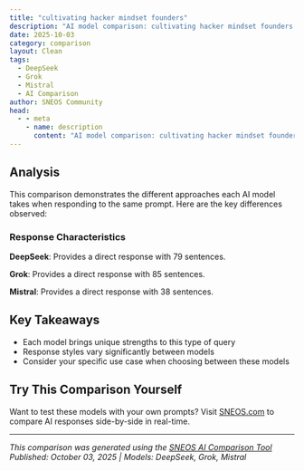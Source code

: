 ```yaml
---
title: "cultivating hacker mindset founders"
description: "AI model comparison: cultivating hacker mindset founders..."
date: 2025-10-03
category: comparison
layout: Clean
tags:
  - DeepSeek
  - Grok
  - Mistral
  - AI Comparison
author: SNEOS Community
head:
  - - meta
    - name: description
      content: "AI model comparison: cultivating hacker mindset founders..."
---
```


<ChatComparison
  title="cultivating hacker mindset founders"
  prompt="cultivating hacker mindset founders"
  :responses='{"DeepSeek": "Of course. Cultivating the \u0022hacker mindset\u0022 in founders is one of the most powerful competitive advantages in the modern economy. It\u0027s not about breaking into systems (illegally), but about a fundamental way of approaching problems and building things.\n\nThe hacker mindset is characterized by:\n* **Intense Curiosity:** A deep need to know how things work, and why they don\u0027t.\n* **Systems Thinking:** Seeing the world as a series of interconnected systems that can be understood, manipulated, and improved.\n* **Bias for Action:** Preferring to build a quick-and-dirty prototype than to write a perfect 50-page plan.\n* **Resourcefulness \u003E Resources:** Finding clever, non-obvious ways to use what\u0027s available to overcome constraints.\n* **Iterative Velocity:** The belief that rapid, continuous improvement (the \u0022build, measure, learn\u0022 loop) is superior to getting it right the first time.\n* **Embrace of Ambiguity:** Seeing a lack of clear rules not as a barrier, but as a playground for innovation.\n\nHere is a guide to cultivating this mindset, broken down for aspiring and current founders.\n\n---\n\n### 1. Foundational Mindset Shifts\n\nThis is the internal software you need to install first.\n\n* **Reframe \u0022Problems\u0022 as \u0022Puzzles\u0022:** A problem is frustrating; a puzzle is a fun challenge. When you encounter a roadblock, your internal dialogue should shift from \u0022This is impossible\u0022 to \u0022Now, *this* is an interesting puzzle. How can I solve it?\u0022\n* **Adopt the \u0022First Principles\u0022 Approach:** Don\u0027t just accept how things are \u0022usually done.\u0022 Break down a problem to its most fundamental truths (the first principles) and reason up from there. **Example:** Elon Musk didn\u0027t accept that rocket parts had to be expensive; he asked what the raw materials cost and built from there.\n* **Cultivate \u0022Productive Paranoia\u0022:** Always be asking, \u0022What could go wrong?\u0022 \u0022Where are the single points of failure?\u0022 \u0022What assumption am I making that could be completely wrong?\u0022 This isn\u0027t about fear; it\u0027s about proactive system hardening.\n* **Deconstruct Everything:** When you see a successful product, a smooth process, or a great piece of writing, don\u0027t just consume it. Reverse-engineer it. Ask: How did they build this? What trade-offs did they make? What is the core \u0022job to be done\u0022 here?\n\n---\n\n### 2. Practical Skills \u0026 Habits to Develop\n\nThis is the daily practice that builds the muscle.\n\n* **Learn to Code (At Least a Little):** You don\u0027t need to be a senior engineer, but you must understand the logic, constraints, and creative potential of software. It\u0027s the literacy of the 21st century. Python is a great starting point for its readability and power.\n* **Master the Art of the \u0022Minimum Viable Product (MVP)\u0022:** Constantly practice stripping an idea down to its absolute core. What is the *simplest* thing we can build that tests our core hypothesis? This forces resourcefulness and clarity.\n* **Automate the Boring Stuff:** Look at any repetitive task in your life (personal or professional) and ask, \u0022Can I write a script, use a tool, or create a system to eliminate this?\u0022 This builds systems thinking.\n* **Engage in \u0022Creative Constraint\u0022 Challenges:** Give yourself artificial limitations. \u0022How could I validate this business idea for under $100?\u0022 or \u0022How could I build a prototype in one weekend?\u0022 Constraints breed creativity.\n* **Read Voraciously, But Broadly:** Don\u0027t just read business books. Read physics, psychology, biology, science fiction, and history. The best hacks often come from connecting ideas across disparate fields.\n\n---\n\n### 3. Building a \u0022Hacker\u0022 Culture in Your Startup\n\nThe mindset must be scaled from the founder to the entire team.\n\n* **Hire for Curiosity and Grit, Not Just Pedigree:** Ask questions in interviews like:\n * \u0022Tell me about a time you took something apart just to see how it worked.\u0022\n * \u0022What\u0027s the most interesting thing you\u0027ve learned this week?\u0022\n * \u0022Walk me through a complex problem you solved with limited resources.\u0022\n* **Celebrate \u0022Intelligent Failures\u0022:** Create rituals where teams share their biggest failures and, more importantly, the key learnings from them. The goal is to learn fast, not be perfect.\n* **Empower \u0022Autonomy and Agency\u0022:** Give employees the tools and the authority to solve problems on their own. A hacker is disempowered if they have to ask for permission for every small decision.\n* **Optimize for Speed of Iteration, Not Perfection:** Measure and reward how quickly a team can go from idea to data. Use phrases like \u0022What\u0027s the fastest way we can test this?\u0022 instead of \u0022Let\u0027s build a comprehensive plan.\u0022\n* **Maintain a \u0022Tool Mindset\u0022:** Encourage the team to see software, processes, and even business models as tools. A tool can be used, modified, combined, or discarded when it\u0027s no longer useful. Avoid sacred cows.\n\n---\n\n### 4. Pitfalls to Avoid\n\n* **\u0022Clever\u0022 over \u0022Useful\u0022:** Don\u0027t fall in love with a technically brilliant solution that no customer actually wants. The hack must serve the business and the user.\n* **Technical Debt Ignorance:** While moving fast, a founder must understand the concept of technical debt. Sometimes you take on debt to learn quickly, but you must have a plan to pay it down, or it will cripple you.\n* **Toxic Hustle Culture:** The hacker mindset is about working smarter, not just longer. Burnout kills creativity and curiosity. Sustainable pacing is key.\n* **Ignoring the \u0022Why\u0022:** A true hacker understands the system\u0027s purpose. Don\u0027t optimize a metric (like user sign-ups) in a way that destroys the core value of the product (like user engagement and retention).\n\n### Real-World Founder Examples:\n\n* **Brian Chesky \u0026 Joe Gebbia (Airbnb):** Their first \u0022MVP\u0022 was renting out air mattresses in their apartment during a conference. They hacked together a simple website to test demand. This is the epitome of resourcefulness \u003E resources.\n* **Mark Zuckerberg (Meta):** Famously (or infamously) \u0022moved fast and broke things.\u0022 The core of this ethos is the bias for action and iterative velocity, even if it was later refined.\n* **Elon Musk (Tesla, SpaceX):** The master of first principles thinking. He constantly challenges the inherited costs and assumptions of entire industries.\n\n**Conclusion:**\n\nCultivating the hacker mindset is a continuous journey, not a destination. It\u0027s about fostering a relentless, curious, and resourceful approach to building a company. For a founder, this mindset is your ultimate tool for navigating uncertainty, outmaneuvering larger competitors, and building something truly novel and valuable.", "Grok": "Cultivating a \u0022hacker mindset\u0022 in founders is about fostering a way of thinking that embraces problem-solving, creativity, resilience, and a relentless pursuit of innovation. The term \u0022hacker\u0022 here doesn\u2019t refer to illegal activities but rather to a mindset of curiosity, experimentation, and pushing boundaries\u2014qualities often associated with early hackers who built the tech world through ingenuity and unconventional approaches. Here\u2019s how to cultivate this mindset in founders:\n\n---\n\n### 1. Encourage Curiosity and a Learning Obsession\n - **Why it matters**: Hackers are inherently curious and driven to understand how things work at a deep level. Founders with this mindset are always learning, whether it\u2019s about their industry, customers, or new technologies.\n - **How to cultivate it**:\n - Promote a culture of asking \u0022why\u0022 and \u0022how\u0022 about everything. Challenge assumptions and dig into root causes.\n - Provide access to resources for continuous learning (books, courses, communities, etc.).\n - Celebrate experimentation, even when it doesn\u2019t lead to immediate success. For example, encourage founders to tinker with side projects or explore unrelated fields for inspiration.\n\n---\n\n### 2. Foster Problem-Solving Over Perfection\n - **Why it matters**: Hackers prioritize getting things done, often with limited resources, over waiting for ideal conditions. They\u2019re scrappy and iterative.\n - **How to cultivate it**:\n - Emphasize \u0022minimum viable solutions.\u0022 Encourage founders to build quick prototypes or hacks to test ideas rather than over-engineering solutions.\n - Teach constraint-driven innovation\u2014how to achieve big results with limited time, money, or tools.\n - Share stories of legendary hacker-style successes, like how early Silicon Valley pioneers built products in garages with makeshift tools.\n\n---\n\n### 3. Promote a Bias for Action\n - **Why it matters**: Hackers don\u2019t overthink; they act. Founders with a hacker mindset move quickly to test hypotheses and iterate based on real-world feedback.\n - **How to cultivate it**:\n - Set tight deadlines for experiments or MVPs to force rapid decision-making.\n - Use frameworks like \u201Cfail fast, learn fast\u201D to reduce fear of failure.\n - Reward speed and initiative over endless planning. For example, celebrate small wins when a founder hacks together a quick solution to a customer pain point.\n\n---\n\n### 4. Embrace Breaking and Rebuilding Systems\n - **Why it matters**: Hackers often deconstruct systems to understand them better or to rebuild them in innovative ways. Founders with this mindset challenge the status quo and aren\u2019t afraid to disrupt industries.\n - **How to cultivate it**:\n - Encourage founders to question industry norms and traditional business models. Ask, \u201CHow can this be done better or differently?\u201D\n - Host hackathons or brainstorming sessions where the goal is to \u201Cbreak\u201D current processes or products and redesign them.\n - Teach technical and analytical skills (like reverse-engineering or data analysis) to give founders tools to dissect and rebuild systems.\n\n---\n\n### 5. Build Resilience to Failure\n - **Why it matters**: Hackers often fail repeatedly while tweaking code or systems, but they see failure as data rather than defeat. Founders need this persistence to navigate the ups and downs of entrepreneurship.\n - **How to cultivate it**:\n - Normalize failure by sharing stories of your own or others\u2019 setbacks and how they led to breakthroughs.\n - Create safe spaces for experimentation where failure is expected and analyzed for lessons.\n - Focus on \u201Cpostmortems\u201D after failures to extract actionable insights, just as hackers debug code.\n\n---\n\n### 6. Encourage Resourcefulness and DIY Thinking\n - **Why it matters**: Hackers are known for finding clever workarounds and building solutions with whatever\u2019s at hand. Founders with this mindset don\u2019t wait for external help\u2014they figure it out.\n - **How to cultivate it**:\n - Expose founders to real-world constraints and challenge them to solve problems with minimal resources.\n - Teach skills like coding, design, or basic marketing so they can do more themselves instead of outsourcing everything.\n - Highlight examples of bootstrapped startups or founders who hacked their way to success with limited means (e.g., how Dropbox used a simple video to validate demand).\n\n---\n\n### 7. Cultivate a Community of Collaboration and Sharing\n - **Why it matters**: The hacker culture thrives on open-source thinking, where people share knowledge, tools, and ideas to collectively solve problems. Founders with this mindset benefit from networks and collective intelligence.\n - **How to cultivate it**:\n - Connect founders with mentors, peers, and communities (like maker spaces, startup incubators, or online forums) where knowledge-sharing is the norm.\n - Encourage them to contribute to others\u2019 success\u2014whether by giving feedback, sharing learnings, or open-sourcing parts of their work.\n - Model transparency by openly discussing challenges and solutions within your team or network.\n\n---\n\n### 8. Instill a Growth Hacking Mentality\n - **Why it matters**: Growth hacking\u2014a modern offshoot of the hacker mindset\u2014focuses on rapid, creative strategies to acquire and retain users. Founders with this mindset prioritize scalable impact over traditional methods.\n - **How to cultivate it**:\n - Teach techniques like A/B testing, viral loops, and data-driven marketing to optimize growth.\n - Encourage founders to look for unconventional channels or tactics (e.g., leveraging social media trends or partnerships) to gain traction.\n - Highlight case studies like how Airbnb used Craigslist to jumpstart growth or how Hotmail\u2019s email signature drove viral adoption.\n\n---\n\n### 9. Develop Comfort with Ambiguity and Risk\n - **Why it matters**: Hackers often work in uncharted territory, experimenting with new ideas without a clear path. Founders must similarly embrace uncertainty and take calculated risks.\n - **How to cultivate it**:\n - Push founders out of their comfort zones with challenges that have no clear solution.\n - Teach them to break down risks into manageable experiments (e.g., test a small market before a full launch).\n - Celebrate bold moves, even if they don\u2019t fully succeed, to reinforce that risk-taking is part of the journey.\n\n---\n\n### 10. Inspire a Mission-Driven Mindset\n - **Why it matters**: Many hackers are motivated by a desire to solve big problems or democratize access to tools and knowledge. Founders with a hacker mindset often tie their work to a larger purpose, fueling persistence and creativity.\n - **How to cultivate it**:\n - Help founders articulate a \u201Cwhy\u201D behind their venture\u2014beyond just profit. What problem are they obsessed with solving?\n - Connect their work to impact, whether it\u2019s empowering users, disrupting outdated systems, or creating opportunities.\n - Draw parallels to hacker culture\u2019s ethos of making the world more open and connected (e.g., the ideals behind early internet pioneers).\n\n---\n\n### Practical Tools and Exercises\n- **Hackathons**: Organize or participate in events where founders solve real problems under time pressure, fostering creativity and collaboration.\n- **Reverse Engineering Challenges**: Task founders with dissecting a competitor\u2019s product or business model to understand and improve upon it.\n- **Constraint-Based Projects**: Give assignments like \u201CBuild a product with $100\u201D or \u201CGet 100 users in 48 hours\u201D to encourage scrappy thinking.\n- **Reading and Inspiration**: Recommend books like *Hackers: Heroes of the Computer Revolution* by Steven Levy, *The Lean Startup* by Eric Ries, or *Growth Hacker Marketing* by Ryan Holiday.\n- **Communities**: Introduce founders to platforms like GitHub, Indie Hackers, or local meetups to immerse them in hacker culture.\n\n---\n\n### Final Thoughts\nCultivating a hacker mindset in founders isn\u2019t about teaching specific skills (though those help)\u2014it\u2019s about instilling a way of thinking that\u2019s curious, adaptive, and fearless in the face of challenges. This mindset equips founders to navigate the uncertainty of building something new, pivot when needed, and ultimately create innovative solutions that stand out. It\u2019s about turning obstacles into opportunities and seeing the world not as it is, but as it *could be*.", "Mistral": "Cultivating a hacker mindset among founders can be incredibly beneficial for startups, as it encourages innovation, problem-solving, and a bias towards action. Here are some steps to help founders develop this mindset:\n\n1. **Embrace Curiosity**:\n - Encourage founders to ask \u0022why\u0022 and \u0022how\u0022 questions frequently.\n - Foster a culture of continuous learning and exploration.\n\n2. **Promote Experimentation**:\n - Create an environment where founders feel safe to experiment and fail.\n - Encourage rapid prototyping and iterative development.\n\n3. **Focus on Problem-Solving**:\n - Train founders to break down complex problems into smaller, manageable parts.\n - Encourage a solutions-oriented approach rather than dwelling on problems.\n\n4. **Develop Technical Skills**:\n - While not all founders need to be coders, having a basic understanding of technology can be very helpful.\n - Encourage founders to learn and stay updated with relevant technologies.\n\n5. **Encourage Collaboration**:\n - Foster a culture of open communication and collaboration.\n - Encourage founders to seek diverse perspectives and work together to find creative solutions.\n\n6. **Cultivate a Growth Mindset**:\n - Help founders understand that abilities and intelligence can be developed through dedication and hard work.\n - Encourage founders to view challenges as opportunities for growth.\n\n7. **Promote \u0022Hands-On\u0022 Culture**:\n - Encourage founders to be actively involved in all aspects of the startup, from product development to sales.\n - Foster a DIY (do-it-yourself) attitude.\n\n8. **Learn from Failure**:\n - Help founders understand that failure is a part of the process and an opportunity to learn.\n - Encourage founders to fail fast, learn, and move on.\n\n9. **Think Outside the Box**:\n - Encourage unconventional thinking and creative problem-solving.\n - Foster an environment where unique ideas are valued.\n\n10. **Stay Persistent**:\n - Help founders understand that success often comes from relentless perseverance.\n - Encourage founders to keep pushing forward despite setbacks.\n\n11. **Share Knowledge**:\n - Encourage founders to share what they\u0027ve learned with the team and community.\n - Foster a culture of open source and paying it forward.\n\n12. **Practice**:\n - Like any other skill, the hacker mindset improves with practice.\n - Encourage founders to tackle small challenges daily to keep their problem-solving skills sharp.\n\nBy encouraging these behaviors and attitudes, you can help founders cultivate a hacker mindset and reap the benefits in their startup journey."}' 
  published-date="20:12"
/>

## Analysis

This comparison demonstrates the different approaches each AI model takes when responding to the same prompt. Here are the key differences observed:

### Response Characteristics

**DeepSeek**: Provides a direct response with 79 sentences. 

**Grok**: Provides a direct response with 85 sentences. 

**Mistral**: Provides a direct response with 38 sentences. 

## Key Takeaways

- Each model brings unique strengths to this type of query
- Response styles vary significantly between models
- Consider your specific use case when choosing between these models

## Try This Comparison Yourself

Want to test these models with your own prompts? Visit [SNEOS.com](https://sneos.com) to compare AI responses side-by-side in real-time.

---

*This comparison was generated using the [SNEOS AI Comparison Tool](https://sneos.com)*
*Published: October 03, 2025 | Models: DeepSeek, Grok, Mistral*
